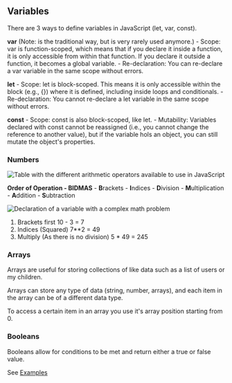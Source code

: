## Variables
There are 3 ways to define variables in JavaScript (let, var, const). 

**var** (Note: is the traditional way, but is very rarely used anymore.)
    - Scope: var is function-scoped, which means that if you declare it inside a function, it is only accessible from within that function. If you declare it outside a function, it becomes a global variable.
    - Re-declaration: You can re-declare a var variable in the same scope without errors.

**let**
    - Scope: let is block-scoped. This means it is only accessible within the block (e.g., {}) where it is defined, including inside loops and conditionals.
    - Re-declaration: You cannot re-declare a let variable in the same scope without errors.

**const**
    - Scope: const is also block-scoped, like let.
    - Mutability: Variables declared with const cannot be reassigned (i.e., you cannot change the reference to another value), but if the variable hols an object, you can still mutate the object's properties.

### Numbers
![Table with the different arithmetic operators available to use in JavaScript](Variables-Numbers.png)

**Order of Operation - BIDMAS**
    - **B**rackets
    - **I**ndices
    - **D**ivision
    - **M**ultiplication
    - **A**ddition
    - **S**ubtraction

![Declaration of a variable with a complex math problem ](math-problem.png)

1. Brackets first
    10 - 3 = 7
2. Indices (Squared)
    7**2 = 49
3. Multiply (As there is no division)
    5 * 49 = 245
### Arrays
Arrays are useful for storing collections of like data such as a list of users or my children.

Arrays can store any type of data (string, number, arrays), and each item in the array can be of a different data type.

To access a certain item in an array you use it's array position starting from 0.

### Booleans
Booleans allow for conditions to be met and return either a true or false value.

See [Examples](02-variables.js)